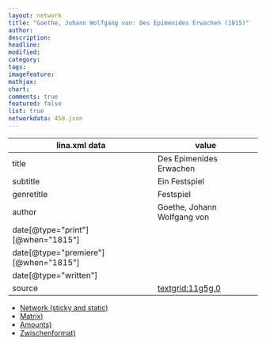 ```yaml
---
layout: network
title: "Goethe, Johann Wolfgang von: Des Epimenides Erwachen (1815)"
author:
description:
headline:
modified:
category:
tags:
imagefeature: 
mathjax: 
chart: 
comments: true
featured: false
list: true
networkdata: 458.json
---
```

lina.xml data  | value
------------- | -------------
title|Des Epimenides Erwachen
subtitle|Ein Festspiel
genretitle|Festspiel
author|Goethe, Johann Wolfgang von
date[@type="print"][@when="1815"]|
date[@type="premiere"][@when="1815"]|
date[@type="written"]|
source|[textgrid:11g5g.0](https://textgridlab.org/1.0/tgcrud-public/rest/textgrid:11g5g.0/data)



* [Network (sticky and static)](/linas/network458)
* [Matrix)](/linas/matrix458)
* [Amounts)](/linas/amount458)
* [Zwischenformat)](/linas/lina458 )
